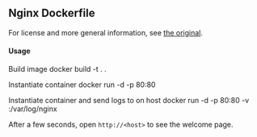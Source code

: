 ## Nginx Dockerfile
For license and more general information, see [the original](https://github.com/dockerfile/nginx).

#### Usage
Build image
  docker build -t . .

Instantiate container
  docker run -d -p 80:80 <imageID>

Instantiate container and send logs to <logDir> on host
  docker run -d -p 80:80 -v <logDir>:/var/log/nginx <imageID>

After a few seconds, open `http://<host>` to see the welcome page.
